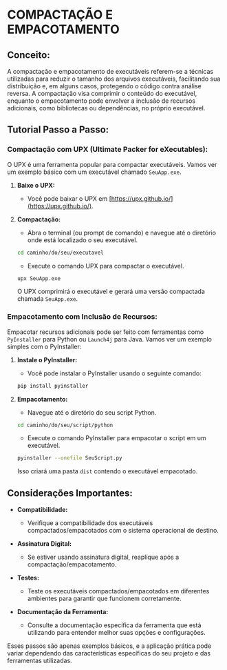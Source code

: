 # COMPACTAÇÃO E EMPACOTAMENTO
## Conceito:
A compactação e empacotamento de executáveis referem-se a técnicas utilizadas para reduzir o tamanho dos arquivos executáveis, facilitando sua distribuição e, em alguns casos, protegendo o código contra análise reversa. A compactação visa comprimir o conteúdo do executável, enquanto o empacotamento pode envolver a inclusão de recursos adicionais, como bibliotecas ou dependências, no próprio executável.

## Tutorial Passo a Passo:
### Compactação com UPX (Ultimate Packer for eXecutables):
O UPX é uma ferramenta popular para compactar executáveis. Vamos ver um exemplo básico com um executável chamado `SeuApp.exe`.

1. **Baixe o UPX:**
   - Você pode baixar o UPX em [https://upx.github.io/](https://upx.github.io/).

2. **Compactação:**
   - Abra o terminal (ou prompt de comando) e navegue até o diretório onde está localizado o seu executável.

   ```bash
   cd caminho/do/seu/executavel
   ```

   - Execute o comando UPX para compactar o executável.

   ```bash
   upx SeuApp.exe
   ```

   O UPX comprimirá o executável e gerará uma versão compactada chamada `SeuApp.exe`.

### Empacotamento com Inclusão de Recursos:
Empacotar recursos adicionais pode ser feito com ferramentas como `PyInstaller` para Python ou `Launch4j` para Java. Vamos ver um exemplo simples com o PyInstaller:

1. **Instale o PyInstaller:**
   - Você pode instalar o PyInstaller usando o seguinte comando:

   ```bash
   pip install pyinstaller
   ```

2. **Empacotamento:**
   - Navegue até o diretório do seu script Python.

   ```bash
   cd caminho/do/seu/script/python
   ```

   - Execute o comando PyInstaller para empacotar o script em um executável.

   ```bash
   pyinstaller --onefile SeuScript.py
   ```

   Isso criará uma pasta `dist` contendo o executável empacotado.

## Considerações Importantes:
- **Compatibilidade:**
  - Verifique a compatibilidade dos executáveis compactados/empacotados com o sistema operacional de destino.

- **Assinatura Digital:**
  - Se estiver usando assinatura digital, reaplique após a compactação/empacotamento.

- **Testes:**
  - Teste os executáveis compactados/empacotados em diferentes ambientes para garantir que funcionem corretamente.

- **Documentação da Ferramenta:**
  - Consulte a documentação específica da ferramenta que está utilizando para entender melhor suas opções e configurações.

Esses passos são apenas exemplos básicos, e a aplicação prática pode variar dependendo das características específicas do seu projeto e das ferramentas utilizadas.